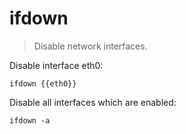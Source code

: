 ifdown
======

> Disable network interfaces.

Disable interface eth0:

    ifdown {{eth0}}

Disable all interfaces which are enabled:

    ifdown -a
